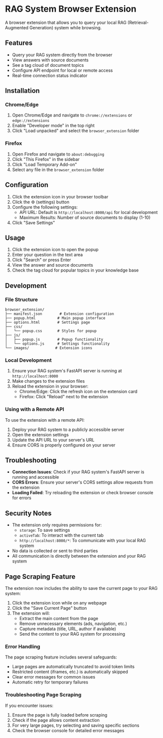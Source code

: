# RAG System Browser Extension

A browser extension that allows you to query your local RAG (Retrieval-Augmented Generation) system while browsing.

## Features

- Query your RAG system directly from the browser
- View answers with source documents
- See a tag cloud of document topics
- Configure API endpoint for local or remote access
- Real-time connection status indicator

## Installation

### Chrome/Edge

1. Open Chrome/Edge and navigate to `chrome://extensions` or `edge://extensions`
2. Enable "Developer mode" in the top right
3. Click "Load unpacked" and select the `browser_extension` folder

### Firefox

1. Open Firefox and navigate to `about:debugging`
2. Click "This Firefox" in the sidebar
3. Click "Load Temporary Add-on"
4. Select any file in the `browser_extension` folder

## Configuration

1. Click the extension icon in your browser toolbar
2. Click the ⚙️ (settings) button
3. Configure the following settings:
   - API URL: Default is `http://localhost:8000/api` for local development
   - Maximum Results: Number of source documents to display (1-10)
4. Click "Save Settings"

## Usage

1. Click the extension icon to open the popup
2. Enter your question in the text area
3. Click "Search" or press Enter
4. View the answer and source documents
5. Check the tag cloud for popular topics in your knowledge base

## Development

### File Structure

```
browser_extension/
├── manifest.json        # Extension configuration
├── popup.html          # Main popup interface
├── options.html        # Settings page
├── css/
│   └── popup.css       # Styles for popup
├── js/
│   ├── popup.js        # Popup functionality
│   └── options.js      # Settings functionality
└── images/            # Extension icons
```

### Local Development

1. Ensure your RAG system's FastAPI server is running at `http://localhost:8000`
2. Make changes to the extension files
3. Reload the extension in your browser:
   - Chrome/Edge: Click the refresh icon on the extension card
   - Firefox: Click "Reload" next to the extension

### Using with a Remote API

To use the extension with a remote API:

1. Deploy your RAG system to a publicly accessible server
2. Open the extension settings
3. Update the API URL to your server's URL
4. Ensure CORS is properly configured on your server

## Troubleshooting

- **Connection Issues**: Check if your RAG system's FastAPI server is running and accessible
- **CORS Errors**: Ensure your server's CORS settings allow requests from the extension
- **Loading Failed**: Try reloading the extension or check browser console for errors

## Security Notes

- The extension only requires permissions for:
  - `storage`: To save settings
  - `activeTab`: To interact with the current tab
  - `http://localhost:8000/*`: To communicate with your local RAG system
- No data is collected or sent to third parties
- All communication is directly between the extension and your RAG system

## Page Scraping Feature

The extension now includes the ability to save the current page to your RAG system:

1. Click the extension icon while on any webpage
2. Click the "Save Current Page" button
3. The extension will:
   - Extract the main content from the page
   - Remove unnecessary elements (ads, navigation, etc.)
   - Capture metadata (title, URL, author if available)
   - Send the content to your RAG system for processing

### Error Handling

The page scraping feature includes several safeguards:
- Large pages are automatically truncated to avoid token limits
- Restricted content (iframes, etc.) is automatically skipped
- Clear error messages for common issues
- Automatic retry for temporary failures

### Troubleshooting Page Scraping

If you encounter issues:
1. Ensure the page is fully loaded before scraping
2. Check if the page allows content extraction
3. For very large pages, try selecting and saving specific sections
4. Check the browser console for detailed error messages 